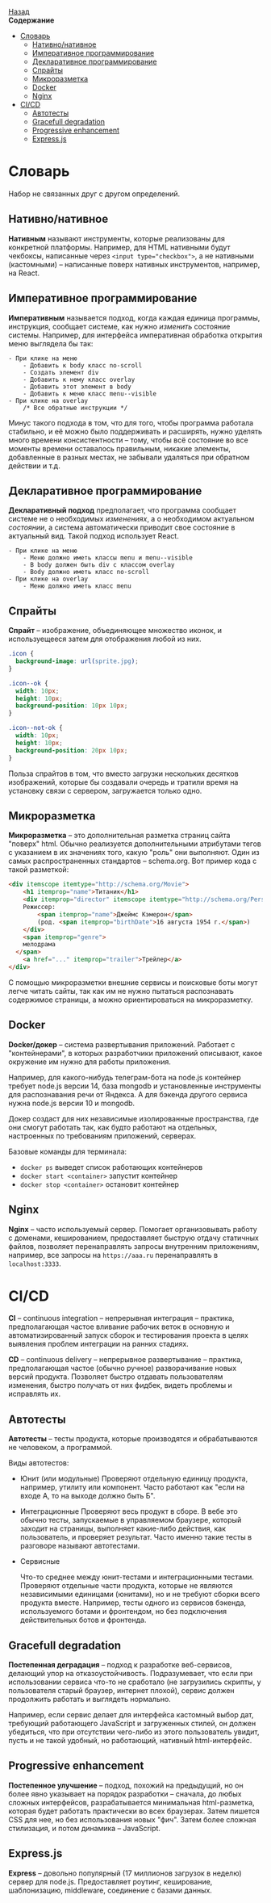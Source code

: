 <!-- START doctoc generated TOC please keep comment here to allow auto update -->
<!-- DON'T EDIT THIS SECTION, INSTEAD RE-RUN doctoc TO UPDATE -->
[Назад](README.md)<br />**Содержание**

- [Словарь](#%D1%81%D0%BB%D0%BE%D0%B2%D0%B0%D1%80%D1%8C)
  - [Нативно/нативное](#%D0%BD%D0%B0%D1%82%D0%B8%D0%B2%D0%BD%D0%BE%D0%BD%D0%B0%D1%82%D0%B8%D0%B2%D0%BD%D0%BE%D0%B5)
  - [Императивное программирование](#%D0%B8%D0%BC%D0%BF%D0%B5%D1%80%D0%B0%D1%82%D0%B8%D0%B2%D0%BD%D0%BE%D0%B5-%D0%BF%D1%80%D0%BE%D0%B3%D1%80%D0%B0%D0%BC%D0%BC%D0%B8%D1%80%D0%BE%D0%B2%D0%B0%D0%BD%D0%B8%D0%B5)
  - [Декларативное программирование](#%D0%B4%D0%B5%D0%BA%D0%BB%D0%B0%D1%80%D0%B0%D1%82%D0%B8%D0%B2%D0%BD%D0%BE%D0%B5-%D0%BF%D1%80%D0%BE%D0%B3%D1%80%D0%B0%D0%BC%D0%BC%D0%B8%D1%80%D0%BE%D0%B2%D0%B0%D0%BD%D0%B8%D0%B5)
  - [Спрайты](#%D1%81%D0%BF%D1%80%D0%B0%D0%B9%D1%82%D1%8B)
  - [Микроразметка](#%D0%BC%D0%B8%D0%BA%D1%80%D0%BE%D1%80%D0%B0%D0%B7%D0%BC%D0%B5%D1%82%D0%BA%D0%B0)
  - [Docker](#docker)
  - [Nginx](#nginx)
- [CI/CD](#cicd)
  - [Автотесты](#%D0%B0%D0%B2%D1%82%D0%BE%D1%82%D0%B5%D1%81%D1%82%D1%8B)
  - [Gracefull degradation](#gracefull-degradation)
  - [Progressive enhancement](#progressive-enhancement)
  - [Express.js](#expressjs)

<!-- END doctoc generated TOC please keep comment here to allow auto update -->

# Словарь

Набор не связанных друг с другом определений. 

## Нативно/нативное

**Нативным** называют инструменты, которые реализованы для конкретной платформы. Например, для HTML нативными будут чекбоксы, написанные через `<input type="checkbox">`, а не нативными (кастомными) – написанные поверх нативных инструментов, например, на React.  

## Императивное программирование

**Императивным** называется подход, когда каждая единица программы, инструкция, сообщает системе, как нужно *изменить* состояние системы. Например, для интерфейса императивная обработка открытия меню выглядела бы так:

```
- При клике на меню
	- Добавить к body класс no-scroll
	- Создать элемент div
	- Добавить к нему класс overlay
	- Добавить этот элемент в body
	- Добавить к меню класс menu--visible
- При клике на overlay
	/* Все обратные инструкции */
```

Минус такого подхода в том, что для того, чтобы программа работала стабильно, и её можно было поддерживать и расширять, нужно уделять много времени консистентности – тому, чтобы всё состояние во все моменты времени оставалось правильным, никакие элементы, добавленные в разных местах, не забывали удаляться при обратном действии и т.д.

## Декларативное программирование

**Декларативный подход** предполагает, что программа сообщает системе не о необходимых *изменениях*, а о необходимом актуальном *состоянии*, а система автоматически приводит свое состояние в актуальный вид. Такой подход использует React.

```
- При клике на меню
	- Меню должно иметь классы menu и menu--visible
	- В body должен быть div с классом overlay
	- Body должно иметь класс no-scroll
- При клике на overlay 
	- Меню должно иметь класс menu
```

## Спрайты

**Спрайт** – изображение, объединяющее множество иконок, и используещееся затем для отображения любой из них. 

```css
.icon {
  background-image: url(sprite.jpg);
}

.icon--ok {
  width: 10px;
  height: 10px;
  background-position: 10px 10px;
}

.icon--not-ok {
  width: 10px;
  height: 10px;
  background-position: 20px 10px;
}
```

Польза спрайтов в том, что вместо загрузки нескольких десятков изображений, которые бы создавали очередь и тратили время на установку связи с сервером, загружается только одно.

## Микроразметка

**Микроразметка** – это дополнительная разметка страниц сайта "поверх" html. Обычно реализуется дополнительными атрибутами тегов с указанием в их значениях того, какую "роль" они выполняют. Один из самых распространенных стандартов – schema.org. Вот пример кода с такой разметкой:

```html
<div itemscope itemtype="http://schema.org/Movie">
	<h1 itemprop="name">Титаник</h1>
	<div itemprop="director" itemscope itemtype="http://schema.org/Person">
    Режиссер:
		<span itemprop="name">Джеймс Кэмерон</span>
		(род. <span itemprop="birthDate">16 августа 1954 г.</span>)
	</div>
	<span itemprop="genre">
    мелодрама
  </span>
	<a href="..." itemprop="trailer">Трейлер</a>
</div>
```

С помощью микроразметки внешние сервисы и поисковые боты могут легче читать сайты, так как им не нужно пытаться распознавать содержимое страницы, а можно ориентироваться на микроразметку.

## Docker

**Docker/докер** – система развертывания приложений. Работает с "контейнерами", в которых разработчики приложений описывают, какое окружение им нужно для работы приложения.

Например, для какого-нибудь телеграм-бота на node.js контейнер требует node.js версии 14, база mongodb и установленные инструменты для распознавания речи от Яндекса. А для бэкенда другого сервиса нужна node.js версии 10 и mongodb. 

Докер создаст для них независимые изолированные пространства, где они смогут работать так, как будто работают на отдельных, настроенных по требованиям приложений, серверах.

Базовые команды для терминала:

- `docker ps` выведет список работающих контейнеров
- `docker start <container>` запустит контейнер
- `docker stop <container>` остановит контейнер

## Nginx

**Nginx** – часто используемый сервер. Помогает организовывать работу с доменами, кешированием, предоставляет быструю отдачу статичных файлов, позволяет перенаправлять запросы внутренним приложениям, например, все запросы на `https://aaa.ru` перенаправлять в `localhost:3333`.

# CI/CD

**CI** – continuous integration – непрерывная интеграция – практика, предполагающая частое вливание рабочих веток в основную и автоматизированный запуск сборок и тестирования проекта в целях выявления проблем интеграции на ранних стадиях.

**CD** – continuous delivery – непрерывное развертывание – практика, предполагающая частое (обычно ручное) разворачивание новых версий продукта. Позволяет быстро отдавать пользователям изменения, быстро получать от них фидбек, видеть проблемы и исправлять их.

## Автотесты

**Автотесты** – тесты продукта, которые производятся и обрабатываются не человеком, а программой. 

Виды автотестов:

- Юнит (или модульные)
  Проверяют отдельную единицу продукта, например, утилиту или компонент. Часто работают как "если на входе А, то на выходе должно быть Б".

- Интеграционные
  Проверяют весь продукт в сборе. В вебе это обычно тесты, запускаемые в управляемом браузере, который заходит на страницы, выполняет какие-либо действия, как пользователь, и проверяет результат. Часто именно такие тесты в разговоре называют автотестами.

- Сервисные 

  Что-то среднее между юнит-тестами и интеграционными тестами. Проверяют отдельные части продукта, которые не являются независимыми единицами (юнитами), но и не требуют сборки всего продукта вместе. Например, тесты одного из сервисов бэкенда, используемого ботами и фронтендом, но без подключения действительных ботов и фронтенда.

## Gracefull degradation

**Постепенная деградация** – подход к разработке веб-сервисов, делающий упор на отказоустойчивость. Подразумевает, что если при использовании сервиса что-то не сработало (не загрузились скрипты, у пользователя старый браузер, интернет плохой), сервис должен продолжить работать и выглядеть нормально. 

Например, если сервис делает для интерфейса кастомный выбор дат, требующий работающего JavaScript и загруженных стилей, он должен убедиться, что при отсутствии чего-либо из этого пользователь увидит, пусть и не такой удобный, но работающий, нативный html-интерфейс.

## Progressive enhancement

**Постепенное улучшение** – подход, похожий на предыдущий, но он более явно указывает на порядок разработки – сначала, до любых сложных интерфейсов, разрабатывается минимальная html-разметка, которая будет работать практически во всех браузерах. Затем пишется CSS для нее, но без использования новых "фич". Затем более сложная стилизация, и потом динамика – JavaScript.

## Express.js

**Express** – довольно популярный (17 миллионов загрузок в неделю) сервер для node.js. Предоставляет роутинг, кеширование, шаблонизацию, middleware, соединение с базами данных.